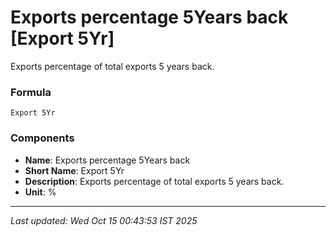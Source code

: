 # Exports percentage 5Years back [Export 5Yr]
Exports percentage of total exports 5 years back.

### Formula
```text
Export 5Yr
```


### Components
- **Name**: Exports percentage 5Years back
- **Short Name**: Export 5Yr
- **Description**: Exports percentage of total exports 5 years back.
- **Unit**: %

---
*Last updated: Wed Oct 15 00:43:53 IST 2025*
